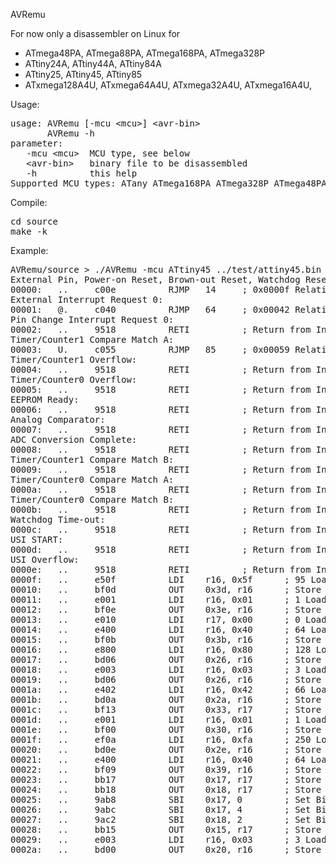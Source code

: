 AVRemu

For now only a disassembler on Linux for
- ATmega48PA, ATmega88PA, ATmega168PA, ATmega328P
- ATtiny24A, ATtiny44A, ATtiny84A
- ATtiny25, ATtiny45, ATtiny85
- ATxmega128A4U, ATxmega64A4U, ATxmega32A4U, ATxmega16A4U,

Usage: 
<pre>
usage: AVRemu [-mcu &lt;mcu&gt;] &lt;avr-bin&gt;
       AVRemu -h
parameter:
   -mcu &lt;mcu&gt;  MCU type, see below
   &lt;avr-bin&gt;   binary file to be disassembled
   -h          this help
Supported MCU types: ATany ATmega168PA ATmega328P ATmega48PA ATmega88PA ATtiny24A ATtiny25 ATtiny44A ATtiny45 ATtiny84A ATtiny85 ATxmega128A4U ATxmega16A4U ATxmega32A4U ATxmega64A4U
</pre>

Compile:
<pre>
cd source
make -k
</pre>

Example:
<pre>
AVRemu/source > ./AVRemu -mcu ATtiny45 ../test/attiny45.bin 
External Pin, Power-on Reset, Brown-out Reset, Watchdog Reset:
00000:   ..     c00e          RJMP   14		; 0x0000f Relative Jump
External Interrupt Request 0:
00001:   @.     c040          RJMP   64		; 0x00042 Relative Jump
Pin Change Interrupt Request 0:
00002:   ..     9518          RETI  		; Return from Interrupt
Timer/Counter1 Compare Match A:
00003:   U.     c055          RJMP   85		; 0x00059 Relative Jump
Timer/Counter1 Overflow:
00004:   ..     9518          RETI  		; Return from Interrupt
Timer/Counter0 Overflow:
00005:   ..     9518          RETI  		; Return from Interrupt
EEPROM Ready:
00006:   ..     9518          RETI  		; Return from Interrupt
Analog Comparator:
00007:   ..     9518          RETI  		; Return from Interrupt
ADC Conversion Complete:
00008:   ..     9518          RETI  		; Return from Interrupt
Timer/Counter1 Compare Match B:
00009:   ..     9518          RETI  		; Return from Interrupt
Timer/Counter0 Compare Match A:
0000a:   ..     9518          RETI  		; Return from Interrupt
Timer/Counter0 Compare Match B:
0000b:   ..     9518          RETI  		; Return from Interrupt
Watchdog Time-out:
0000c:   ..     9518          RETI  		; Return from Interrupt
USI START:
0000d:   ..     9518          RETI  		; Return from Interrupt
USI Overflow:
0000e:   ..     9518          RETI  		; Return from Interrupt
0000f:   ..     e50f          LDI    r16, 0x5f		; 95 Load Immediate
00010:   ..     bf0d          OUT    0x3d, r16		; Store Register to I/O Location
00011:   ..     e001          LDI    r16, 0x01		; 1 Load Immediate
00012:   ..     bf0e          OUT    0x3e, r16		; Store Register to I/O Location
00013:   ..     e010          LDI    r17, 0x00		; 0 Load Immediate
00014:   ..     e400          LDI    r16, 0x40		; 64 Load Immediate
00015:   ..     bf0b          OUT    0x3b, r16		; Store Register to I/O Location
00016:   ..     e800          LDI    r16, 0x80		; 128 Load Immediate
00017:   ..     bd06          OUT    0x26, r16		; Store Register to I/O Location
00018:   ..     e003          LDI    r16, 0x03		; 3 Load Immediate
00019:   ..     bd06          OUT    0x26, r16		; Store Register to I/O Location
0001a:   ..     e402          LDI    r16, 0x42		; 66 Load Immediate
0001b:   ..     bd0a          OUT    0x2a, r16		; Store Register to I/O Location
0001c:   ..     bf13          OUT    0x33, r17		; Store Register to I/O Location
0001d:   ..     e001          LDI    r16, 0x01		; 1 Load Immediate
0001e:   ..     bf00          OUT    0x30, r16		; Store Register to I/O Location
0001f:   ..     ef0a          LDI    r16, 0xfa		; 250 Load Immediate
00020:   ..     bd0e          OUT    0x2e, r16		; Store Register to I/O Location
00021:   ..     e400          LDI    r16, 0x40		; 64 Load Immediate
00022:   ..     bf09          OUT    0x39, r16		; Store Register to I/O Location
00023:   ..     bb17          OUT    0x17, r17		; Store Register to I/O Location
00024:   ..     bb18          OUT    0x18, r17		; Store Register to I/O Location
00025:   ..     9ab8          SBI    0x17, 0		; Set Bit in I/O Register
00026:   ..     9abc          SBI    0x17, 4		; Set Bit in I/O Register
00027:   ..     9ac2          SBI    0x18, 2		; Set Bit in I/O Register
00028:   ..     bb15          OUT    0x15, r17		; Store Register to I/O Location
00029:   ..     e003          LDI    r16, 0x03		; 3 Load Immediate
0002a:   ..     bd00          OUT    0x20, r16		; Store Register to I/O Location
</pre>
